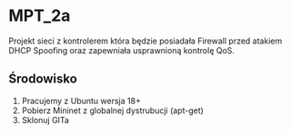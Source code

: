 # MPT_2a
Projekt sieci z kontrolerem która będzie posiadała Firewall przed atakiem DHCP Spoofing oraz zapewniała usprawnioną kontrolę QoS.

## Środowisko 

1. Pracujemy z Ubuntu wersja 18+
1. Pobierz Mininet z globalnej dystrubucji (apt-get)
1. Sklonuj GITa
